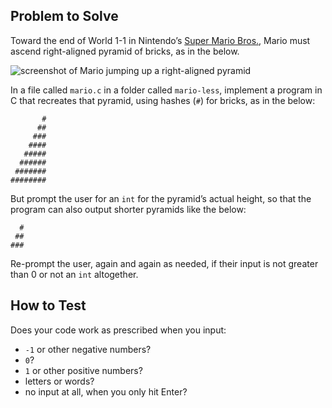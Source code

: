 ## Problem to Solve

Toward the end of World 1-1 in Nintendo’s [Super Mario Bros.](https://en.wikipedia.org/wiki/Super_Mario_Bros.), Mario must ascend right-aligned pyramid of bricks, as in the below.

![screenshot of Mario jumping up a right-aligned pyramid](https://cs50.harvard.edu/x/psets/1/mario/less/pyramid.png)

In a file called `mario.c` in a folder called `mario-less`, implement a program in C that recreates that pyramid, using hashes (`#`) for bricks, as in the below:

```
       #
      ##
     ###
    ####
   #####
  ######
 #######
########
```

But prompt the user for an `int` for the pyramid’s actual height, so that the program can also output shorter pyramids like the below:

```
  #
 ##
###
```

Re-prompt the user, again and again as needed, if their input is not greater than 0 or not an `int` altogether.

## How to Test

Does your code work as prescribed when you input:

- `-1` or other negative numbers?
- `0`?
- `1` or other positive numbers?
- letters or words?
- no input at all, when you only hit Enter?